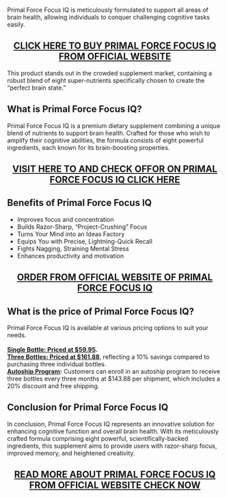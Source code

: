 <p>Primal Force Focus IQ is meticulously formulated to support all areas of brain health, allowing individuals to conquer challenging cognitive tasks easily.</p>
<h2 style="text-align: center;"><a href="https://sale365day.com/get-focus-iq">CLICK HERE TO BUY PRIMAL FORCE FOCUS IQ FROM OFFICIAL WEBSITE</a></h2>
<p>This product stands out in the crowded supplement market, containing a robust blend of eight super-nutrients specifically chosen to create the &ldquo;perfect brain state.&rdquo;</p>
<h2 style="text-align: left;">What is Primal Force Focus IQ?</h2>
<p style="text-align: left;">Primal Force Focus IQ is a premium dietary supplement combining a unique blend of nutrients to support brain health. Crafted for those who wish to amplify their cognitive abilities, the formula consists of eight powerful ingredients, each known for its brain-boosting properties.</p>
<h2 style="text-align: center;"><a href="https://sale365day.com/get-focus-iq">VISIT HERE TO AND CHECK OFFOR ON PRIMAL FORCE FOCUS IQ CLICK HERE</a></h2>
<h2 style="text-align: left;">Benefits of Primal Force Focus IQ</h2>
<ul style="text-align: left;">
<li>Improves focus and concentration</li>
<li>Builds Razor-Sharp, &ldquo;Project-Crushing&rdquo; Focus</li>
<li>Turns Your Mind into an Ideas Factory</li>
<li>Equips You with Precise, Lightning-Quick Recall</li>
<li>Fights Nagging, Straining Mental Stress</li>
<li>Enhances productivity and motivation</li>
</ul>
<h2 style="text-align: center;"><a href="https://sale365day.com/get-focus-iq">ORDER FROM OFFICIAL WEBSITE OF PRIMAL FORCE FOCUS IQ</a></h2>
<h2 style="text-align: left;">What is the price of Primal Force Focus IQ?</h2>
<p style="text-align: left;">Primal Force Focus IQ is available at various pricing options to suit your needs.<br /><br /><strong><a href="https://sale365day.com/get-focus-iq">Single Bottle: Priced at $59.95</a>.</strong> <br /><strong><a href="https://sale365day.com/get-focus-iq">Three Bottles: Priced at $161.88</a></strong>, reflecting a 10% savings compared to purchasing three individual bottles.<br /><strong><a href="https://sale365day.com/get-focus-iq">Autoship Program</a>:</strong> Customers can enroll in an autoship program to receive three bottles every three months at $143.88 per shipment, which includes a 20% discount and free shipping.</p>
<h2 style="text-align: left;">Conclusion for Primal Force Focus IQ</h2>
<p style="text-align: left;">In conclusion, Primal Force Focus IQ represents an innovative solution for enhancing cognitive function and overall brain health. With its meticulously crafted formula comprising eight powerful, scientifically-backed ingredients, this supplement aims to provide users with razor-sharp focus, improved memory, and heightened creativity.</p>
<h2 style="text-align: center;"><a href="https://sale365day.com/get-focus-iq">READ MORE ABOUT PRIMAL FORCE FOCUS IQ FROM OFFICIAL WEBSITE CHECK NOW</a></h2>
